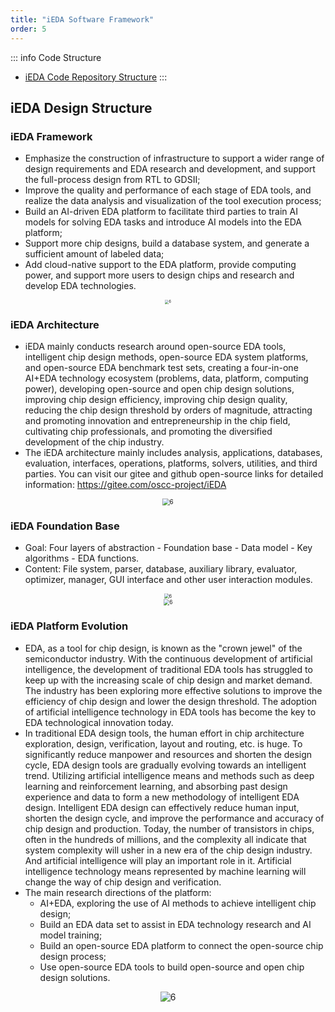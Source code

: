 ```yaml
---
title: "iEDA Software Framework"
order: 5
---
```


::: info Code Structure
- [iEDA Code Repository Structure](https://docs.qq.com/mind/DQWNQeElqTWN6bVZU?mode=mind)
:::

##  iEDA Design Structure

### iEDA Framework

- Emphasize the construction of infrastructure to support a wider range of design requirements and EDA research and development, and support the full-process design from RTL to GDSII;
- Improve the quality and performance of each stage of EDA tools, and realize the data analysis and visualization of the tool execution process;
- Build an AI-driven EDA platform to facilitate third parties to train AI models for solving EDA tasks and introduce AI models into the EDA platform;
- Support more chip designs, build a database system, and generate a sufficient amount of labeled data;
- Add cloud-native support to the EDA platform, provide computing power, and support more users to design chips and research and develop EDA technologies.

<center><img src="/res/images/project/intro-1.png" alt="6" style="zoom:40%;"/></center>

### iEDA Architecture

- iEDA mainly conducts research around open-source EDA tools, intelligent chip design methods, open-source EDA system platforms, and open-source EDA benchmark test sets, creating a four-in-one AI+EDA technology ecosystem (problems, data, platform, computing power), developing open-source and open chip design solutions, improving chip design efficiency, improving chip design quality, reducing the chip design threshold by orders of magnitude, attracting and promoting innovation and entrepreneurship in the chip field, cultivating chip professionals, and promoting the diversified development of the chip industry.
- The iEDA architecture mainly includes analysis, applications, databases, evaluation, interfaces, operations, platforms, solvers, utilities, and third parties. You can visit our gitee and github open-source links for detailed information: https://gitee.com/oscc-project/iEDA

<center><img src="/res/images/project/intro-2.png" alt="6" style="zoom:70%;"/></center>

### iEDA Foundation Base

* Goal: Four layers of abstraction - Foundation base - Data model - Key algorithms - EDA functions.
* Content: File system, parser, database, auxiliary library, evaluator, optimizer, manager, GUI interface and other user interaction modules.

<center><img src="/res/images/project/intro-3.png" alt="6" style="zoom:50%;"/></center>


<center><img src="/res/images/project/intro-4.png" alt="6" style="zoom:60%;"/></center>

### iEDA Platform Evolution

- EDA, as a tool for chip design, is known as the "crown jewel" of the semiconductor industry. With the continuous development of artificial intelligence, the development of traditional EDA tools has struggled to keep up with the increasing scale of chip design and market demand. The industry has been exploring more effective solutions to improve the efficiency of chip design and lower the design threshold. The adoption of artificial intelligence technology in EDA tools has become the key to EDA technological innovation today.
- In traditional EDA design tools, the human effort in chip architecture exploration, design, verification, layout and routing, etc. is huge. To significantly reduce manpower and resources and shorten the design cycle, EDA design tools are gradually evolving towards an intelligent trend. Utilizing artificial intelligence means and methods such as deep learning and reinforcement learning, and absorbing past design experience and data to form a new methodology of intelligent EDA design. Intelligent EDA design can effectively reduce human input, shorten the design cycle, and improve the performance and accuracy of chip design and production. Today, the number of transistors in chips, often in the hundreds of millions, and the complexity all indicate that system complexity will usher in a new era of the chip design industry. And artificial intelligence will play an important role in it. Artificial intelligence technology means represented by machine learning will change the way of chip design and verification.
- The main research directions of the platform:
  - AI+EDA, exploring the use of AI methods to achieve intelligent chip design;
  - Build an EDA data set to assist in EDA technology research and AI model training;
  - Build an open-source EDA platform to connect the open-source chip design process;
  - Use open-source EDA tools to build open-source and open chip design solutions.

<center><img src="/res/images/project/intro-5.png" alt="6" style="zoom:100%;"/></center>